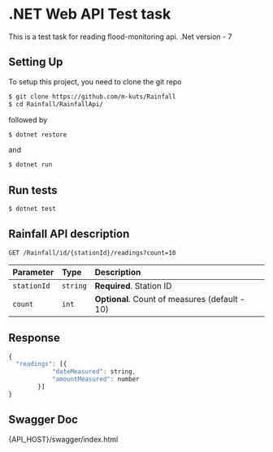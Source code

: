 # .NET Web API Test task

This is a test task for reading flood-monitoring api.
.Net version - 7

## Setting Up

To setup this project, you need to clone the git repo

```sh
$ git clone https://github.com/m-kuts/Rainfall
$ cd Rainfall/RainfallApi/
```

followed by

```sh
$ dotnet restore
```

and

```sh
$ dotnet run
```

## Run tests

```sh
$ dotnet test
```

## Rainfall API description

```http
GET /Rainfall/id/{stationId}/readings?count=10
```

| Parameter   | Type     | Description                                    |
| :---------- | :------- | :--------------------------------------------- |
| `stationId` | `string` | **Required**. Station ID                       |
| `count`     | `int`    | **Optional**. Count of measures (default - 10) |

## Response

```javascript
{
  "readings": [{
            "dateMeasured": string,
            "amountMeasured": number
        }]
}
```

## Swagger Doc

{API_HOST}/swagger/index.html
